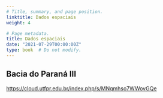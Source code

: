 ```yaml
---
# Title, summary, and page position.
linktitle: Dados espaciais
weight: 4

# Page metadata.
title: Dados espaciais
date: "2021-07-29T00:00:00Z"
type: book  # Do not modify.
---
```


## Bacia do Paraná III

<https://cloud.utfpr.edu.br/index.php/s/MNqmhso7WWovGQe>